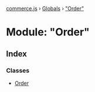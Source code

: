 [commerce.js](../README.md) › [Globals](../globals.md) › ["Order"](_order_.md)

# Module: "Order"

## Index

### Classes

* [Order](../classes/_order_.order.md)
